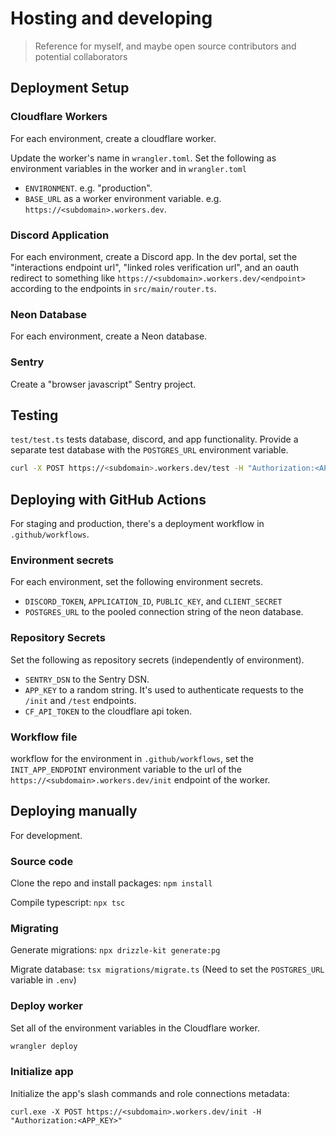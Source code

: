 # Hosting and developing

> Reference for myself, and maybe open source contributors and potential collaborators

## Deployment Setup

### Cloudflare Workers

For each environment, create a cloudflare worker.

Update the worker's name in `wrangler.toml`. Set the following as environment variables in the worker and in `wrangler.toml`

- `ENVIRONMENT`. e.g. "production".
- `BASE_URL` as a worker environment variable. e.g. `https://<subdomain>.workers.dev`.

### Discord Application

For each environment, create a Discord app. In the dev portal, set the "interactions endpoint url", "linked roles verification url", and an oauth redirect to something like `https://<subdomain>.workers.dev/<endpoint>` according to the endpoints in `src/main/router.ts`.

### Neon Database

For each environment, create a Neon database.

### Sentry

Create a "browser javascript" Sentry project.

## Testing

`test/test.ts` tests database, discord, and app functionality. Provide a separate test database with the `POSTGRES_URL` environment variable.

```bash
curl -X POST https://<subdomain>.workers.dev/test -H "Authorization:<APP_KEY>"
```

## Deploying with GitHub Actions

For staging and production, there's a deployment workflow in `.github/workflows`.

### Environment secrets

For each environment, set the following environment secrets.

- `DISCORD_TOKEN`, `APPLICATION_ID`, `PUBLIC_KEY`, and `CLIENT_SECRET`
- `POSTGRES_URL` to the pooled connection string of the neon database.

### Repository Secrets

Set the following as repository secrets (independently of environment).

- `SENTRY_DSN` to the Sentry DSN.
- `APP_KEY` to a random string. It's used to authenticate requests to the `/init` and `/test` endpoints.
- `CF_API_TOKEN` to the cloudflare api token.

### Workflow file

workflow for the environment in `.github/workflows`, set the `INIT_APP_ENDPOINT` environment variable to the url of the `https://<subdomain>.workers.dev/init` endpoint of the worker.

## Deploying manually

For development.

### Source code

Clone the repo and install packages: `npm install`

Compile typescript: `npx tsc`

### Migrating

Generate migrations: `npx drizzle-kit generate:pg`

Migrate database: `tsx migrations/migrate.ts` (Need to set the `POSTGRES_URL` variable in `.env`)

### Deploy worker

Set all of the environment variables in the Cloudflare worker.

```bash
wrangler deploy
```

### Initialize app

Initialize the app's slash commands and role connections metadata:

```
curl.exe -X POST https://<subdomain>.workers.dev/init -H "Authorization:<APP_KEY>"
```

<!--

current total gzip size: 203.02 KiB

npx drizzle-kit generate:pg
npx tsx .\src\database\migrate.ts

test: test.bat

-->
